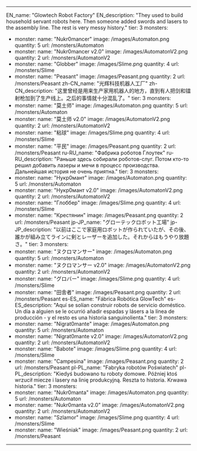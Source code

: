 ---

EN_name: "Glowtech Robot Factory"
EN_description: "They used to build household servant robots here. Then someone added swords and lasers to the assembly line. The rest is very messy history."
tier: 3
monsters:
  - monster:
    name: "Nukr0mancer"
    image: /images/Automaton.png
    quantity: 5
    url: /monsters/Automaton
  - monster:
    name: "Nukr0mancer v2.0"
    image: /images/AutomatonV2.png
    quantity: 2
    url: /monsters/AutomatonV2
  - monster:
    name: "Globber"
    image: /images/Slime.png
    quantity: 4
    url: /monsters/Slime
  - monster:
    name: "Peasant"
    image: /images/Peasant.png
    quantity: 2
    url: /monsters/Peasant
zh-CN_name: "光辉科技机器人工厂"
zh-CN_description: "这里曾经是用来生产家用机器人的地方，直到有人把剑和镭射枪加到了生产线上。之后的事情就十分混乱了。"
tier: 3
monsters:
  - monster:
    name: "莫土师"
    image: /images/Automaton.png
    quantity: 5
    url: /monsters/Automaton
  - monster:
    name: "莫土师 v2.0"
    image: /images/AutomatonV2.png
    quantity: 2
    url: /monsters/AutomatonV2
  - monster:
    name: "粘球"
    image: /images/Slime.png
    quantity: 4
    url: /monsters/Slime
  - monster:
    name: "平民"
    image: /images/Peasant.png
    quantity: 2
    url: /monsters/Peasant
ru-RU_name: "Фабрика роботов Глоутек"
ru-RU_description: "Раньше здесь собирали роботов-слуг. Потом кто-то решил добавить лазеры и мечи в процесс производства. Дальнейшая история не очень приятна."
tier: 3
monsters:
  - monster:
    name: "Нукр0мант"
    image: /images/Automaton.png
    quantity: 5
    url: /monsters/Automaton
  - monster:
    name: "Нукр0мант v2.0"
    image: /images/AutomatonV2.png
    quantity: 2
    url: /monsters/AutomatonV2
  - monster:
    name: "Глоббер"
    image: /images/Slime.png
    quantity: 4
    url: /monsters/Slime
  - monster:
    name: "Крестянин"
    image: /images/Peasant.png
    quantity: 2
    url: /monsters/Peasant
jp-JP_name: "グローテックロボット工場"
jp-JP_description: "以前はここで家庭用ロボットが作られていたが、その後、誰かが組み立てラインに剣とレーザーを追加した。それからはもうやり放題さ。"
tier: 3
monsters:
  - monster:
    name: "ヌクロマンサー"
    image: /images/Automaton.png
    quantity: 5
    url: /monsters/Automaton
  - monster:
    name: "ヌクロマンサー v2.0"
    image: /images/AutomatonV2.png
    quantity: 2
    url: /monsters/AutomatonV2
  - monster:
    name: "グロバー"
    image: /images/Slime.png
    quantity: 4
    url: /monsters/Slime
  - monster:
    name: "田舎者"
    image: /images/Peasant.png
    quantity: 2
    url: /monsters/Peasant
es-ES_name: "Fábrica Robótica GlowTech"
es-ES_description: "Aquí se solían construir robots de servicio doméstico. Un día a alguien se le ocurrió añadir espadas y lásers a la línea de producción - y el resto es una historia sanguinolienta."
tier: 3
monsters:
  - monster:
    name: "Nigrat0mante"
    image: /images/Automaton.png
    quantity: 5
    url: /monsters/Automaton
  - monster:
    name: "Nigrat0mante v2.0"
    image: /images/AutomatonV2.png
    quantity: 2
    url: /monsters/AutomatonV2
  - monster:
    name: "Babote"
    image: /images/Slime.png
    quantity: 4
    url: /monsters/Slime
  - monster:
    name: "Campesina"
    image: /images/Peasant.png
    quantity: 2
    url: /monsters/Peasant
pl-PL_name: "Fabryka robotów Poświatech"
pl-PL_description: "Kiedyś budowano tu roboty domowe. Później ktoś wrzucił miecze i lasery na linię produkcyjną. Reszta to historia. Krwawa historia."
tier: 3
monsters:
  - monster:
    name: "Nukr0manta"
    image: /images/Automaton.png
    quantity: 5
    url: /monsters/Automaton
  - monster:
    name: "Nukr0manta v2.0"
    image: /images/AutomatonV2.png
    quantity: 2
    url: /monsters/AutomatonV2
  - monster:
    name: "Szlamor"
    image: /images/Slime.png
    quantity: 4
    url: /monsters/Slime
  - monster:
    name: "Wieśniak"
    image: /images/Peasant.png
    quantity: 2
    url: /monsters/Peasant
---